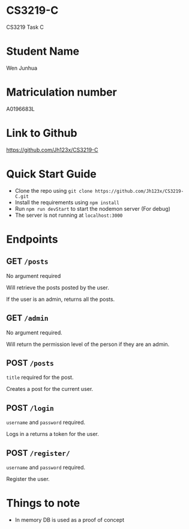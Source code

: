 # CS3219-C
CS3219 Task C

# Student Name
Wen Junhua

# Matriculation number
A0196683L

# Link to Github
https://github.com/Jh123x/CS3219-C

# Quick Start Guide
- Clone the repo using `git clone https://github.com/Jh123x/CS3219-C.git`
- Install the requirements using `npm install`
- Run `npm run devStart` to start the nodemon server (For debug)
- The server is not running at `localhost:3000`

# Endpoints
## GET `/posts`
No argument required

Will retrieve the posts posted by the user.

If the user is an admin, returns all the posts.

## GET `/admin`
No argument required.

Will return the permission level of the person if they are an admin.


## POST `/posts`
`title` required for the post.

Creates a post for the current user.


## POST `/login`
`username` and `password` required.

Logs in a returns a token for the user.


## POST `/register/`
`username` and `password` required.

Register the user.



# Things to note
- In memory DB is used as a proof of concept